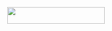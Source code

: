   <p align="center"><a href="https://dashboard.heroku.com/new?template=https://github.com/Akash8t2/STRING-SESSION"> <img src="https://img.shields.io/badge/Deploy%20To%20Heroku-black?style=for-the-badge&logo=heroku" width="220" height="38.45"/></a></p>
